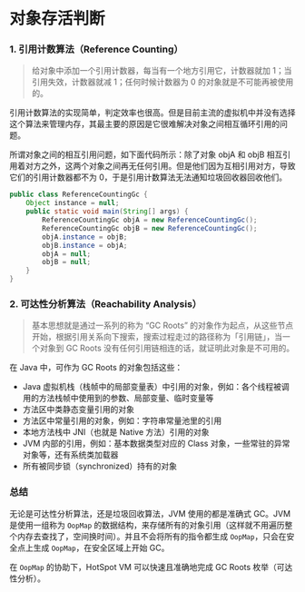 # 对象存活判断

### 1. 引用计数算法（Reference Counting）

> 给对象中添加一个引用计数器，每当有一个地方引用它，计数器就加 1；当引用失效，计数器就减 1；任何时候计数器为 0 的对象就是不可能再被使用的。

引用计数算法的实现简单，判定效率也很高。但是目前主流的虚拟机中并没有选择这个算法来管理内存，其最主要的原因是它很难解决对象之间相互循环引用的问题。

所谓对象之间的相互引用问题，如下面代码所示：除了对象 objA 和 objB 相互引用着对方之外，这两个对象之间再无任何引用。但是他们因为互相引用对方，导致它们的引用计数器都不为 0，于是引用计数算法无法通知垃圾回收器回收他们。

```java
public class ReferenceCountingGc {
    Object instance = null;
	public static void main(String[] args) {
		ReferenceCountingGc objA = new ReferenceCountingGc();
		ReferenceCountingGc objB = new ReferenceCountingGc();
		objA.instance = objB;
		objB.instance = objA;
		objA = null;
		objB = null;
	}
}
```

### 2. 可达性分析算法（Reachability Analysis）

> 基本思想就是通过一系列的称为 “GC Roots” 的对象作为起点，从这些节点开始，根据引用关系向下搜索，搜索过程走过的路径称为「引用链」，当一个对象到 GC Roots 没有任何引用链相连的话，就证明此对象是不可用的。

在 Java 中，可作为 GC Roots 的对象包括这些：

- Java 虚拟机栈（栈帧中的局部变量表）中引用的对象，例如：各个线程被调用的方法栈帧中使用到的参数、局部变量、临时变量等
- 方法区中类静态变量引用的对象
- 方法区中常量引用的对象，例如：字符串常量池里的引用
- 本地方法栈中 JNI（也就是 Native 方法）引用的对象
- JVM 内部的引用，例如：基本数据类型对应的 Class 对象，一些常驻的异常对象等，还有系统类加载器
- 所有被同步锁（synchronized）持有的对象


### 总结
无论是可达性分析算法，还是垃圾回收算法，JVM 使用的都是准确式 GC。JVM 是使用一组称为 `OopMap` 的数据结构，来存储所有的对象引用（这样就不用遍历整个内存去查找了，空间换时间）。并且不会将所有的指令都生成 `OopMap`，只会在安全点上生成 `OopMap`，在安全区域上开始 GC。

在 `OopMap` 的协助下，HotSpot VM 可以快速且准确地完成 GC Roots 枚举（可达性分析）。
